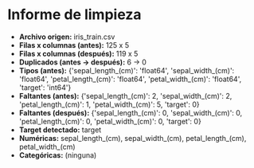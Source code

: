 # Informe de limpieza

- **Archivo origen:** iris_train.csv
- **Filas x columnas (antes):** 125 x 5
- **Filas x columnas (después):** 119 x 5
- **Duplicados (antes → después):** 6 → 0
- **Tipos (antes):** {'sepal_length_(cm)': 'float64', 'sepal_width_(cm)': 'float64', 'petal_length_(cm)': 'float64', 'petal_width_(cm)': 'float64', 'target': 'int64'}
- **Faltantes (antes):** {'sepal_length_(cm)': 2, 'sepal_width_(cm)': 2, 'petal_length_(cm)': 1, 'petal_width_(cm)': 5, 'target': 0}
- **Faltantes (después):** {'sepal_length_(cm)': 0, 'sepal_width_(cm)': 0, 'petal_length_(cm)': 0, 'petal_width_(cm)': 0, 'target': 0}
- **Target detectado:** target
- **Numéricas:** sepal_length_(cm), sepal_width_(cm), petal_length_(cm), petal_width_(cm)
- **Categóricas:** (ninguna)